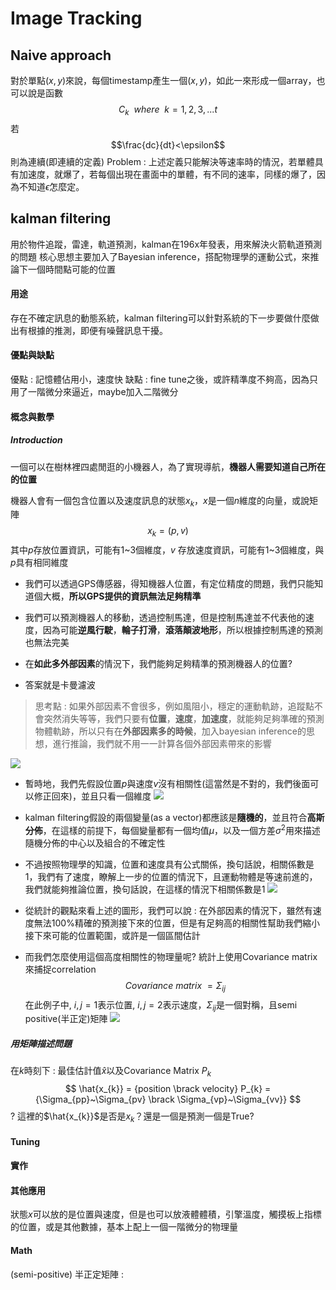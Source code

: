 # Image Tracking
## Naive approach
對於單點$(x,y)$來說，每個timestamp產生一個$(x,y)$，如此一來形成一個array，也可以說是函數$$C_{k}~~where~~k=1,2,3,...t$$
若
$$\frac{dc}{dt}<\epsilon$$
則為連續(即連續的定義)
Problem : 上述定義只能解決等速率時的情況，若單體具有加速度，就爆了，若每個出現在畫面中的單體，有不同的速率，同樣的爆了，因為不知道$\epsilon$怎麼定。

## kalman filtering
用於物件追蹤，雷達，軌道預測，kalman在196x年發表，用來解決火箭軌道預測的問題
核心思想主要加入了Bayesian inference，搭配物理學的運動公式，來推論下一個時間點可能的位置

#### 用途
存在不確定訊息的動態系統，kalman filtering可以針對系統的下一步要做什麼做出有根據的推測，即便有噪聲訊息干擾。

#### 優點與缺點 

優點 : 記憶體佔用小，速度快
缺點 : fine tune之後，或許精準度不夠高，因為只用了一階微分來逼近，maybe加入二階微分

#### 概念與數學

##### Introduction
一個可以在樹林裡四處閒逛的小機器人，為了實現導航，**機器人需要知道自己所在的位置**

機器人會有一個包含位置以及速度訊息的狀態$x_{k}$，$x$是一個$n$維度的向量，或說矩陣
$$
x_{k} = (p, v)
$$
其中$p$存放位置資訊，可能有1~3個維度，$v$ 存放速度資訊，可能有1~3個維度，與$p$具有相同維度

* 我們可以透過GPS傳感器，得知機器人位置，有定位精度的問題，我們只能知道個大概，**所以GPS提供的資訊無法足夠精準**

* 我們可以預測機器人的移動，透過控制馬達，但是控制馬達並不代表他的速度，因為可能**逆風行駛**，**輪子打滑**，**滾落顛波地形**，所以根據控制馬達的預測也無法完美

* 在**如此多外部因素**的情況下，我們能夠足夠精準的預測機器人的位置?
* 答案就是卡曼濾波

> 思考點 : 如果外部因素不會很多，例如風阻小，穩定的運動軌跡，追蹤點不會突然消失等等，我們只要有**位置**，**速度**，**加速度**，就能夠足夠準確的預測物體軌跡，所以只有在**外部因素多的時候**，加入bayesian inference的思想，進行推論，我們就不用一一計算各個外部因素帶來的影響

<img src='/images/kalman_1.png'></img>

* 暫時地，我們先假設位置$p$與速度$v$沒有相關性(這當然是不對的，我們後面可以修正回來)，並且只看一個維度
<img src='/images/kalman_2.png'></img>
* kalman filtering假設的兩個變量(as a vector)都應該是**隨機的**，並且符合**高斯分佈**，在這樣的前提下，每個變量都有一個均值$\mu$，以及一個方差$\sigma^{2}$用來描述隨機分佈的中心以及組合的不確定性
* 不過按照物理學的知識，位置和速度具有公式關係，換句話說，相關係數是1，我們有了速度，瞭解上一步的位置的情況下，且運動物體是等速前進的，我們就能夠推論位置，換句話說，在這樣的情況下相關係數是1
<img src='/images/kalman_3.png'></img>

* 從統計的觀點來看上述的圖形，我們可以說 : 在外部因素的情況下，雖然有速度無法100%精確的預測接下來的位置，但是有足夠高的相關性幫助我們縮小接下來可能的位置範圍，或許是一個區間估計
* 而我們怎麼使用這個高度相關性的物理量呢? 統計上使用Covariance matrix來捕捉correlation
$$
Covariance~matrix~= \Sigma_{ij}
$$
在此例子中, $i,j=1$表示位置, $i,j=2$表示速度，$\Sigma_{ij}$是一個對稱，且semi positive(半正定)矩陣
<img src='/images/kalman_4.png'></img>

##### 用矩陣描述問題
在$k$時刻下 : 
最佳估計值$\hat{x}$以及Covariance Matrix $P_{k}$
$$
\hat{x_{k}} = {position \brack velocity}
P_{k} = {\Sigma_{pp}~\Sigma_{pv} \brack \Sigma_{vp}~\Sigma_{vv}}
$$
? 這裡的$\hat{x_{k}}$是否是$x_{k}$？還是一個是預測一個是True?





#### Tuning


#### 實作

#### 其他應用
狀態$x$可以放的是位置與速度，但是也可以放液體體積，引擎溫度，觸摸板上指標的位置，或是其他數據，基本上配上一個一階微分的物理量

#### Math 
(semi-positive) 半正定矩陣 : 
